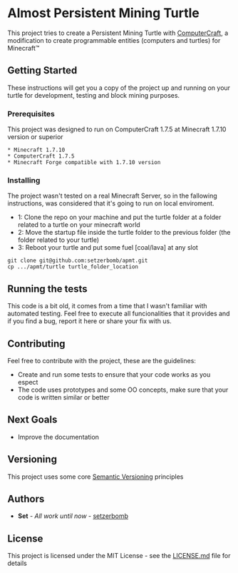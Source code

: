 # Almost Persistent Mining Turtle

This project tries to create a Persistent Mining Turtle with [ComputerCraft](http://www.computercraft.info/wiki/Main_Page), a modification to create programmable entities (computers and turtles) for Minecraft™

## Getting Started

These instructions will get you a copy of the project up and running on your turtle for development, testing and block mining purposes.

### Prerequisites

This project was designed to run on ComputerCraft 1.7.5 at Minecraft 1.7.10 version or superior

```
* Minecraft 1.7.10
* ComputerCraft 1.7.5
* Minecraft Forge compatible with 1.7.10 version
```

### Installing

The project wasn't tested on a real Minecraft Server, so in the fallowing instructions, was considered that it's going to run on local enviroment.

- 1: Clone the repo on your machine and put the turtle folder at a folder related to a turtle on your minecraft world
- 2: Move the startup file inside the turtle folder to the previous folder (the folder related to your turtle)
- 3: Reboot your turtle and put some fuel [coal/lava] at any slot

```
git clone git@github.com:setzerbomb/apmt.git
cp .../apmt/turtle turtle_folder_location
```

## Running the tests

This code is a bit old, it comes from a time that I wasn't familiar with automated testing. Feel free to execute all funcionalities that it provides and if you find a bug, report it here or share your fix with us.

## Contributing

Feel free to contribute with the project, these are the guidelines:

* Create and run some tests to ensure that your code works as you espect
* The code uses prototypes and some OO concepts, make sure that your code is written similar or better

## Next Goals

- Improve the documentation

## Versioning

This project uses some core [Semantic Versioning](https://semver.org/) principles

## Authors

* **Set** - *All work until now* - [setzerbomb](https://github.com/setzerbomb)

## License

This project is licensed under the MIT License - see the [LICENSE.md](LICENSE.md) file for details
